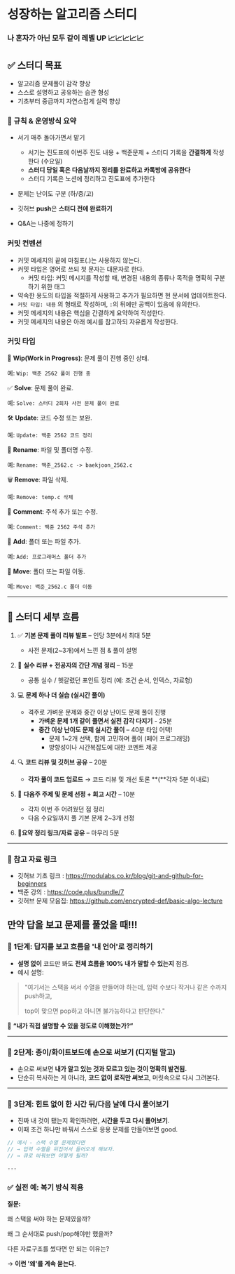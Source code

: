# 성장하는 알고리즘 스터디

### 나 혼자가 아닌 모두 같이 레벨 UP 📈📈📈📈📈

## ✅ 스터디 목표

- 알고리즘 문제풀이 감각 향상
- 스스로 설명하고 공유하는 습관 형성
- 기초부터 중급까지 자연스럽게 실력 향상

### 🧭 규칙 & 운영방식 요약

- 서기 매주 돌아가면서 맡기
    - 서기는 진도표에 이번주 진도 내용 + 백준문제 + 스터디 기록을 **간결하게** 작성한다 (수요일)
    - **스터디 당일 혹은 다음날까지 정리를 완료하고 카톡방에 공유한다**
    - 스터디 기록은 노션에 정리하고 진도표에 추가한다

- 문제는 난이도 구분 (하/중/고)
- 깃허브 **push**은 **스터디 전에 완료하기**
- Q&A는 나중에 정하기

### 커밋 컨벤션

- 커밋 메세지의 끝에 마침표(.)는 사용하지 않는다.
- 커밋 타입은 영어로 쓰되 첫 문자는 대문자로 한다.
    - 커밋 타입: 커밋 메시지를 작성할 때, 변경된 내용의 종류나 목적을 명확히 구분하기 위한 태그
- 약속한 용도의 타입을 적절하게 사용하고 추가가 필요하면 현 문서에 업데이트한다.
- `커밋 타입: 내용` 의 형태로 작성하며, `:`의 뒤에만 공백이 있음에 유의한다.
- 커밋 메세지의 내용은 핵심을 간결하게 요약하여 작성한다.
- 커밋 메세지의 내용은 아래 예시를 참고하되 자유롭게 작성한다.

### **커밋 타입**

🎯 **Wip(Work in Progress)**: 문제 풀이 진행 중인 상태.

예: `Wip: 백준 2562 풀이 진행 중`

✅ **Solve**: 문제 풀이 완료.

예: `Solve: 스터디 2회차 사전 문제 풀이 완료`

🛠️ **Update**: 코드 수정 또는 보완.

예: `Update: 백준 2562 코드 정리`

📂 **Rename**: 파일 및 폴더명 수정.

예: `Rename: 백준_2562.c -> baekjoon_2562.c`

🗑️ **Remove**: 파일 삭제.

예: `Remove: temp.c 삭제`

💬 **Comment**: 주석 추가 또는 수정.

예: `Comment: 백준 2562 주석 추가`

📁 **Add**: 폴더 또는 파일 추가.

예: `Add: 프로그래머스 폴더 추가`

📁 **Move**: 폴더 또는 파일 이동.

예: `Move: 백준_2562.c 폴더 이동`

---

## 📌 스터디 세부 흐름

1. ✅ **기본 문제 풀이 리뷰 발표** – 인당 3분에서 최대 5분
    - 사전 문제(2~3개)에서 느낀 점 & 풀이 설명
      
2. 🧠 **실수 리뷰 + 전공자의 간단 개념 정리** – 15분
    - 공통 실수 / 헷갈렸던 포인트 정리 (예: 조건 순서, 인덱스, 자료형)
      
3. 💻 **문제 하나 더 실습 (실시간 풀이)**
    - 격주로 가벼운 문제와 중간 이상 난이도 문제 풀이 진행
        - **가벼운 문제 1개 같이 풀면서 실전 감각 다지기** - 25분
        - **중간 이상 난이도 문제 실시간 풀이** – 40분 타임 어택!
            - 문제 1~2개 선택, 함께 고민하며 풀이 (페어 프로그래밍)
            - 방향성이나 시간복잡도에 대한 코멘트 제공
              
4. 🔍 **코드 리뷰 및 깃허브 공유** – 20분
    - **각자 풀이 코드 업로드** → 코드 리뷰 및 개선 토론 **(**각자 5분 이내로)
      
5. 📌 **다음주 주제 및 문제 선정 + 회고 시간** – 10분
    - 각자 이번 주 어려웠던 점 정리
    - 다음 수요일까지 풀 기본 문제 2~3개 선정
      
6. **📂요약 정리 링크/자료 공유** – 마무리 5분

---

### 🔧 참고 자료 링크

- 깃허브 기초 링크 : https://modulabs.co.kr/blog/git-and-github-for-beginners
- 백준 강의 : https://code.plus/bundle/7
- 깃허브 문제 모음집: https://github.com/encrypted-def/basic-algo-lecture

## 만약 **답을 보고 문제를 풀었을 때**!!!
    
### 📘 1단계: 답지를 보고 흐름을 '내 언어'로 정리하기
    
- **설명 없이** 코드만 봐도 **전체 흐름을 100% 내가 말할 수 있는지** 점검.
- 예시 설명:
    
> "여기서는 스택을 써서 수열을 만들어야 하는데, 입력 수보다 작거나 같은 수까지 push하고,
> 
> 
> top이 맞으면 pop하고 아니면 불가능하다고 판단한다."
> 
    
🧠 **“내가 직접 설명할 수 있을 정도로 이해했는가?”**
    
---
    
### 🧪 2단계: 종이/화이트보드에 손으로 써보기 (디지털 말고)
    
- 손으로 써보면 **내가 알고 있는 것과 모르고 있는 것이 명확히 발견됨.**
- 단순히 복사하는 게 아니라, **코드 없이 로직만 써보고**, 머릿속으로 다시 그려본다.
    
---
    
### 🧠 3단계: 힌트 없이 **한 시간 뒤/다음 날**에 다시 풀어보기
    
- 진짜 내 것이 됐는지 확인하려면, **시간을 두고 다시 풀어보기**.
- 이때 조건 하나만 바꿔서 스스로 응용 문제를 만들어보면 good.
    
```cpp
// 예시 - 스택 수열 문제였다면
// → 입력 수열을 뒤집어서 들어오게 해보자.
// → 큐로 바꿔보면 어떻게 될까?
```
    
    ---
    
### ✅ 실전 예: 복기 방식 적용
    
**질문:**
    
왜 스택을 써야 하는 문제였을까?
    
왜 그 순서대로 push/pop해야만 했을까?
    
다른 자료구조를 썼다면 안 되는 이유는?
    
→ **이런 '왜'를 계속 묻는다.**
